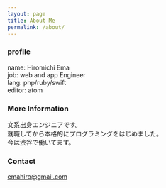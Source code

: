 ```yaml
---
layout: page
title: About Me
permalink: /about/
---
```


### profile
name: Hiromichi Ema  
job: web and app Engineer  
lang: php/ruby/swift  
editor: atom  

### More Information

文系出身エンジニアです。  
就職してから本格的にプログラミングをはじめました。  
今は渋谷で働いてます。  

### Contact

[emahiro@gmail.com](mailto:email@domain.com)
